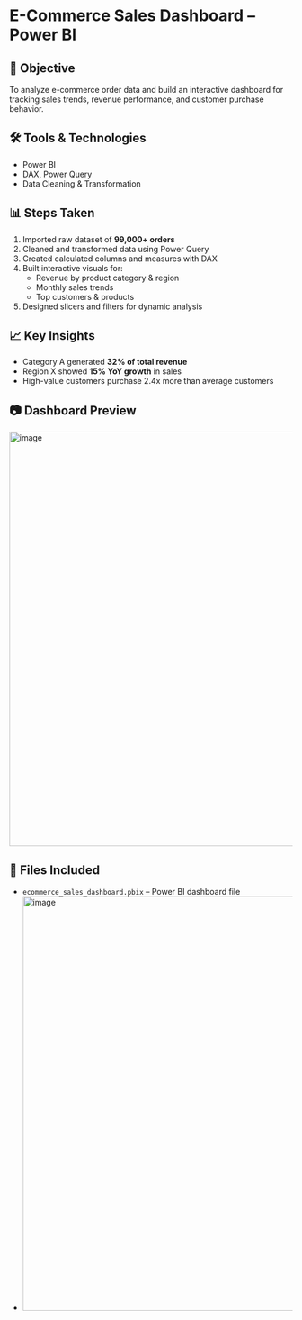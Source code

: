 # E-Commerce Sales Dashboard – Power BI

## 📌 Objective
To analyze e-commerce order data and build an interactive dashboard for tracking sales trends, revenue performance, and customer purchase behavior.

## 🛠 Tools & Technologies
- Power BI  
- DAX, Power Query  
- Data Cleaning & Transformation  

## 📊 Steps Taken
1. Imported raw dataset of **99,000+ orders**  
2. Cleaned and transformed data using Power Query  
3. Created calculated columns and measures with DAX  
4. Built interactive visuals for:
   - Revenue by product category & region
   - Monthly sales trends
   - Top customers & products
5. Designed slicers and filters for dynamic analysis

## 📈 Key Insights
- Category A generated **32% of total revenue**  
- Region X showed **15% YoY growth** in sales  
- High-value customers purchase 2.4x more than average customers  

## 📷 Dashboard Preview
<img width="1323" height="736" alt="image" src="https://github.com/user-attachments/assets/dadb65c6-192b-4b99-a7b8-8d63c88801c7" />


## 📂 Files Included
- `ecommerce_sales_dashboard.pbix` – Power BI dashboard file    
- <img width="1323" height="736" alt="image" src="https://github.com/user-attachments/assets/297575cf-ed1b-447b-ab8b-79bb12d4e472" />
